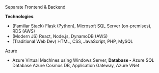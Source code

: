 Separate Frontend & Backend

**Technologies**

- (Familiar Stack) Flask (Python), Microsoft SQL Server (on-premises), RDS (AWS)
- (Modern JS) React, Node.js, DynamoDB (AWS)
- (Traditional Web Dev) HTML, CSS, JavaScript, PHP, MySQL

Azure

- Azure Virtual Machines using Windows Server, **Database -** Azure SQL Database Azure Cosmos DB, Application Gateway, Azure VNet